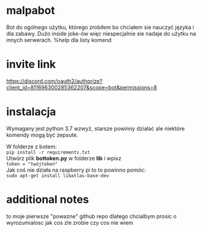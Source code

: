 # malpabot
Bot do ogólnego użytku, którego zrobiłem bo chciałem sie nauczyć języka i dla zabawy. Dużo inside joke-ów więc niespecjalnie sie nadaje do użytku na innych serwerach.
%help dla listy komend

# invite link
https://discord.com/oauth2/authorize?client_id=811696300285362207&scope=bot&permissions=8

# instalacja
Wymagany jest python 3.7 wzwyż, starsze powinny działać ale niektóre komendy mogą być zepsute. 

W folderze z botem:  
`pip install -r requirements.txt`  
Utwórz plik **bottoken.py** w folderze **lib** i wpisz  
`token = "twójtoken"`  
Jak coś nie działa na raspberry pi to to powinno pomóc:    
`sudo apt-get install libatlas-base-dev`


# additional notes
to moje pierwsze "powazne" github repo dlatego chcialbym prosic o wyrozumialosc jak cos zle zrobie czy cos nie wiem
